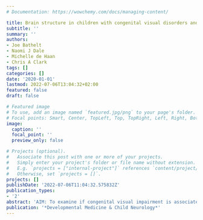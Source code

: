 ```yaml
---
# Documentation: https://wowchemy.com/docs/managing-content/

title: Brain structure in children with congenital visual disorders and visual impairment
subtitle: ''
summary: ''
authors:
- Joe Bathelt
- Naomi J Dale
- Michelle de Haan
- Chris A Clark
tags: []
categories: []
date: '2020-01-01'
lastmod: 2022-07-06T13:04:32+02:00
featured: false
draft: false

# Featured image
# To use, add an image named `featured.jpg/png` to your page's folder.
# Focal points: Smart, Center, TopLeft, Top, TopRight, Left, Right, BottomLeft, Bottom, BottomRight.
image:
  caption: ''
  focal_point: ''
  preview_only: false

# Projects (optional).
#   Associate this post with one or more of your projects.
#   Simply enter your project's folder or file name without extension.
#   E.g. `projects = ["internal-project"]` references `content/project/deep-learning/index.md`.
#   Otherwise, set `projects = []`.
projects: []
publishDate: '2022-07-06T11:04:32.575832Z'
publication_types:
- '2'
abstract: 'AIM: To examine if congenital visual impairment is associated with differences in brain anatomy in children. METHOD: Ten children (8-12y) with congenital disorders of the peripheral visual system with severe visual impairment (SVI; >0.8 logMAR) or mild-to-moderate visual impairment (MVI; 0.6-0.8 logMAR) were compared to 21 typically sighted comparison (TSC) children. Thalamus volume, grey matter density,white matter microstructure, and integrity of visual tracts were investigated in SVI, MVI, and TSC groups with anatomical and diffusion-weighted magnetic resonance imaging. RESULTS: Compared to the TSC group, the SVI group had lower white matter integrity in tracts of the visual system (optic radiations: SVI 0.35$±$0.015, TSC 0.39$±$0.007 [p=0.022]; posterior corpus callosum: SVI 0.37$±$0.019; TSC 0.42$±$0.009 [p=0.033]) and lower left thalamus volume (SVI 4.37$±$0.087; TSC 4.99$±$0.339 [p=0.015]).Neuroanatomical differences were greater in the SVI group, while no consistent differences between the MVI and TSC group were observed. INTERPRETATION: Posterior tracts of the visual system are compromised in children with congenital visual impairment versus those who are typically sighted. The severity of visual input appears to have affected neuroanatomical development as significant reductions were only found in the SVI group. WHAT THIS PAPER ADDS: Severe visual impairment in mid-childhood is associated with reduced integrity of visual pathways and reduced thalamus volume.'
publication: '*Developmental Medicine & Child Neurology*'
---
```


